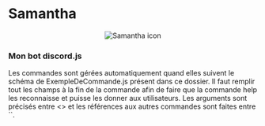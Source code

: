 <DOCTYPE html>
  <head>
  </head>
  <body>
    <h1>Samantha</h1>
    <center>
      <img src="avatar.ico" alt="Samantha icon" />
    </center>
    <h3>Mon bot discord.js</h3>
    <p>Les commandes sont gérées automatiquement quand elles suivent le schéma de ExempleDeCommande.js présent dans ce dossier. Il faut remplir tout les champs à la fin de la commande afin de faire que la commande help les reconnaisse et puisse les donner aux utilisateurs. Les arguments sont précisés entre <> et les références aux autres commandes sont faites entre ``.</p>
  </body>
</html>
